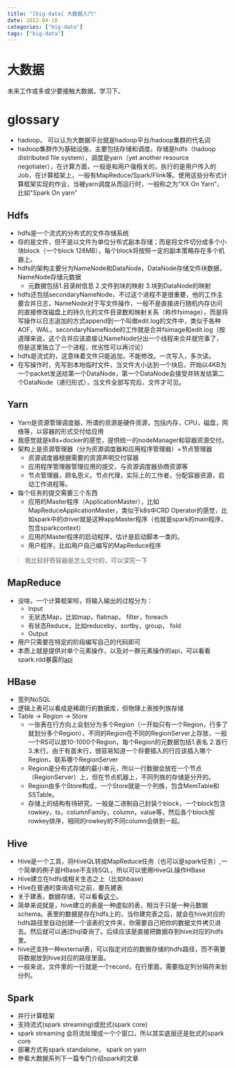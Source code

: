 ```yaml
---
title: "[big-data] 大数据入门"
date: 2022-04-10
categories: ["big-data"]
tags: ["big-data"]
---
```


# 大数据
未来工作或多或少要接触大数据，学习下。

# glossary
- hadoop， 可以认为大数据平台就是hadoop平台/hadoop集群的代名词
- hadoop集群作为基础设施，主要包括存储和调度。存储是hdfs（hadoop distributed file system），调度是yarn（yet another resource negotiater），在计算方面，一般是和用户强相关的，执行的是用户传入的Job，在计算框架上，一般有MapReduce/Spark/Flink等。使用这些分布式计算框架实现的作业，当被yarn调度从而运行时，一般称之为“XX On Yarn”，比如"Spark On yarn"


## Hdfs
- hdfs是一个流式的分布式的文件存储系统
- 存的是文件，但不是以文件为单位分布式副本存储；而是将文件切分成多个小块block（一个block 128MB），每个block将按照一定的副本策略存在多个机器上。
- hdfs的架构主要分为NameNode和DataNode，DataNode存储文件块数据，NameNode存储元数据
  - 元数据包括1.目录树信息 2.文件到块的映射 3.块到DataNode的映射
- hdfs还包括secondaryNameNode，不过这个进程不是很重要，他的工作主要合并日志，NameNode对于写文件操作，一般不是直接进行随机内存访问的直接修改磁盘上的持久化的文件目录数和映射关系（称作fsimage），而是将写操作以日志追加的方式append到一个叫做edit.log的文件中，类似于各种AOF，WAL，secondaryNameNode的工作就是合并fsimage和edit.log（按道理来说，这个合并应该直接让NameNode分出一个线程来合并就完事了，但是这里独立了一个进程，优劣性可以再讨论）
- hdfs是流式的，这意味着文件只能追加，不能修改。一次写入，多次读。
- 在写操作时，先写到本地临时文件，当文件大小达到一个块后，开始以4KB为一个packet发送给第一个DataNode，第一个DataNode会接受并转发给第二个DataNode（递归形式），当文件全部写完后，文件才可见。

## Yarn
- Yarn是资源管理调度器，所谓的资源是硬件资源，包括内存，CPU，磁盘，网络等，以容器的形式交付给应用
- 我感觉就是k8s+docker的感觉，提供统一的nodeManager和容器资源交付。
- 架构上是资源管理器（分为资源调度器和应用程序管理器）+节点管理器
  - 资源调度器根据需要的资源声明交付容器
  - 应用程序管理器管理应用的提交，与资源调度器协商资源等
  - 节点管理器，顾名思义，节点代理，实际上的工作者，分配容器资源，启动工作进程等。
- 每个任务的提交需要三个东西
  - 应用的Master程序（ApplicationMaster），比如MapReduceApplicationMaster，类似于k8s中CRD Operator的感觉，比如spark中的driver就是这种appMaster程序（也就是spark的main程序，包含sparkcontext）
  - 应用的Master程序的启动程序，估计是启动脚本一类的。
  - 用户程序，比如用户自己编写的MapReduce程序

> 我比较好奇容器是怎么交付的，可以深究一下


## MapReduce
- 没啥，一个计算框架呗，将输入输出的过程分为：
  - Input
  - 无状态Map，比如map，flatmap， filter，foreach
  - 有状态Reduce，比如reduceby，sortby，group， fold
  - Output
- 用户只需要在特定的阶段编写自己的代码即可
- 本质上就是提供对单个元素操作，以及对一群元素操作的api，可以看看spark.rdd暴露的[api](https://spark.apache.org/docs/latest/api/python/reference/api/pyspark.RDD.reduceByKey.html)


## HBase
- 宽列NoSQL
- 逻辑上表可以看成是稀疏行的数据库，但物理上表按列族存储
- Table -> Region -> Store 
  - 一张表在行方向上会划分为多个Region（一开始只有一个Region，行多了就划分多个Region），不同的Region在不同的RegionServer上存放，一般一个RS可以放10-1000个Region，每个Region的元数据包括1.表名 2.首行 3.末行。由于有首末行，很容易知道一个将要插入的行应该插入哪个Region，联系哪个RegionServer
  - Region是分布式存储的最小单元，所以一行数据会放在一个节点（RegionServer）上，但在节点机器上，不同列族的存储是分开的。
  - Region由多个Store构成，一个Store就是一个列族，包含MemTable和SSTable。
  - 存储上的结构有待研究，一般是二进制自己封装个block，一个block包含rowkey，ts，columnFamily，column，value等，然后各个block按rowkey排序，相同的rowkey的不同column会排到一起。



## Hive
- Hive是一个工具，将HiveQL转成MapReduce任务（也可以是spark任务）,一个简单的例子是HBase不支持SQL，所以可以使用HiveQL操作HBase
- Hive建立在hdfs或相关生态之上（比如hbase）
- Hive在普通的查询语句之前，要先建表
- 关于建表，数据存储，可以看看[这个](https://blog.csdn.net/xxydzyr/article/details/100915053)。
- 简单来说就是，hive建立的表是一种虚拟的表，相当于只是一种元数据schema。表里的数据是存在hdfs上的，当你建完表之后，就会在hive对应的hdfs路径里自动创建一个该表的文件夹，你需要自己把你的数据文件拷贝进去。然后就可以通过hql查询了。后续应该是直接把数据存到hive对应的hdfs里。
- hive还支持一种external表，可以指定对应的数据存储的hdfs路径，而不需要将数据放到hive对应的路径里面。
- 一般来说，文件里的一行就是一个record，在行里面，需要指定列分隔符来划分列。

## Spark
- 并行计算框架
- 支持流式(spark streaming)或批式(spark core)
- spark streaming 会将流处理成一个个窗口，所以其实底层还是批式的spark core
- 部署方式有spark standalone， spark on yarn
- 参看大数据系列下一篇专门介绍spark的文章